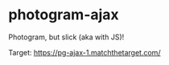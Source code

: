 # photogram-ajax

Photogram, but slick (aka with JS)!

Target: https://pg-ajax-1.matchthetarget.com/
